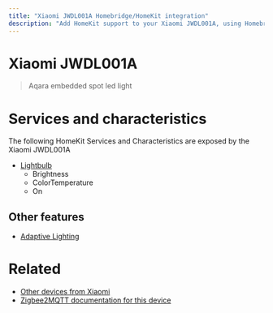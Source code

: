 ```yaml
---
title: "Xiaomi JWDL001A Homebridge/HomeKit integration"
description: "Add HomeKit support to your Xiaomi JWDL001A, using Homebridge, Zigbee2MQTT and homebridge-z2m."
---
```

<!---
This file has been GENERATED using src/docgen/docgen.ts
DO NOT EDIT THIS FILE MANUALLY!
-->
# Xiaomi JWDL001A
> Aqara embedded spot led light


# Services and characteristics
The following HomeKit Services and Characteristics are exposed by
the Xiaomi JWDL001A

* [Lightbulb](../../light.md)
  * Brightness
  * ColorTemperature
  * On


## Other features
* [Adaptive Lighting](../../light.md)


# Related
* [Other devices from Xiaomi](../index.md#xiaomi)
* [Zigbee2MQTT documentation for this device](https://www.zigbee2mqtt.io/devices/JWDL001A.html)